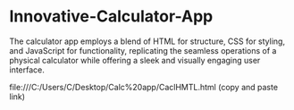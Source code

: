# Innovative-Calculator-App
The calculator app employs a blend of HTML for structure, CSS for styling, and JavaScript for functionality, replicating the seamless operations of a physical calculator while offering a sleek and visually engaging user interface.

file:///C:/Users/C/Desktop/Calc%20app/CaclHMTL.html (copy and paste link)
